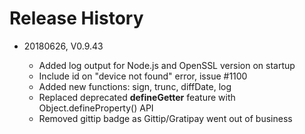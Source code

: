 # Release History

* 20180626, V0.9.43

	* Added log output for Node.js and OpenSSL version on startup
    * Include id on "device not found" error, issue #1100
 	* Added new functions: sign, trunc, diffDate, log
	* Replaced deprecated __defineGetter__ feature with Object.defineProperty() API	
	* Removed gittip badge as Gittip/Gratipay went out of business
